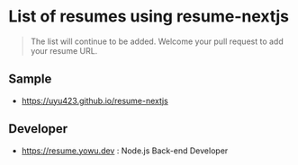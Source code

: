 # List of resumes using resume-nextjs

> The list will continue to be added.
> Welcome your pull request to add your resume URL.

## Sample

- https://uyu423.github.io/resume-nextjs

## Developer

- https://resume.yowu.dev : Node.js Back-end Developer
